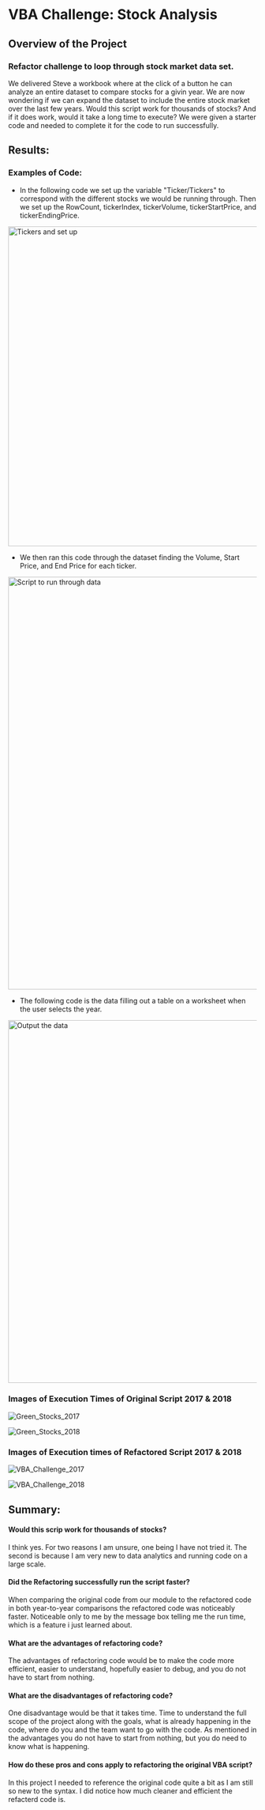 # VBA Challenge: Stock Analysis

## Overview of the Project

### Refactor challenge to loop through stock market data set.
We delivered Steve a workbook where at the click of a button he can analyze an entire dataset to compare stocks for a givin year. We are now wondering if we can expand the dataset to include the entire stock market over the last few years. Would this script work for thousands of stocks? And if it does work, would it take a long time to execute? We were given a starter code and needed to complete it for the code to run successfully. 

## Results:

### Examples of Code:

* In the following code we set up the variable "Ticker/Tickers" to correspond with the different stocks we would be running through. Then we set up the RowCount, tickerIndex, tickerVolume, tickerStartPrice, and tickerEndingPrice.

<img width="647" alt="Tickers and set up" src="https://user-images.githubusercontent.com/111904266/196484435-d62de04b-bd2b-4d2c-880d-a26c798da599.png">


* We then ran this code through the dataset finding the Volume, Start Price, and End Price for each ticker.

<img width="835" alt="Script to run through data" src="https://user-images.githubusercontent.com/111904266/196484800-23d1e631-af8c-47b5-8e45-2bcb118e04d3.png">

* The following code is the data filling out a table on a worksheet when the user selects the year.

<img width="734" alt="Output the data " src="https://user-images.githubusercontent.com/111904266/196485015-66e7340f-43b5-4bd8-aa04-8578a04a9d89.png">


### Images of Execution Times of Original Script 2017 & 2018

![Green_Stocks_2017](https://user-images.githubusercontent.com/111904266/196477943-de4546ad-45e8-44f9-8f7e-092e2c6d416b.png)

![Green_Stocks_2018](https://user-images.githubusercontent.com/111904266/196478046-a30b3aa5-85e6-4f3f-8bfd-6fd57df92209.png)


### Images of Execution times of Refactored Script 2017 & 2018

![VBA_Challenge_2017](https://user-images.githubusercontent.com/111904266/196478103-c1f291e4-cc22-4788-8999-63c79e037f1b.png)

![VBA_Challenge_2018](https://user-images.githubusercontent.com/111904266/196478127-b3b6fe71-27ba-4a52-8b4b-70b1e4fedae2.png)


## Summary:

#### Would this scrip work for thousands of stocks?
  I think yes. For two reasons I am unsure, one being I have not tried it. The second is because I am very new to data analytics and running code on a large scale. 

#### Did the Refactoring successfully run the script faster?
  When comparing the original code from our module to the refactored code in both year-to-year comparisons the refactored code was noticeably faster. Noticeable only to me by the message box telling me the run time, which is a feature i just learned about.

#### What are the advantages of refactoring code?
  The advantages of refactoring code would be to make the code more efficient, easier to understand, hopefully easier to debug, and you do not have to start from nothing. 

#### What are the disadvantages of refactoring code?
  One disadvantage would be that it takes time. Time to understand the full scope of the project along with the goals, what is already happening in the code, where do you and the team want to go with the code. As mentioned in the advantages you do not have to start from nothing, but you do need to know what is happening. 

#### How do these pros and cons apply to refactoring the original VBA script?
  In this project I needed to reference the original code quite a bit as I am still so new to the syntax. I did notice how much cleaner and efficient the refacterd code is. 

